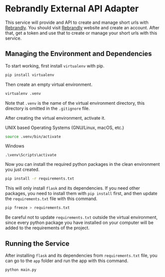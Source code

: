 # Rebrandly External API Adapter
This service will provide and API to create and manage short urls with
[Rebrandly](https://rebrandly.com/). You should visit
[Rebrandly](https://rebrandly.com/) website and create an account. After that, get
a token and use that to create or manage your short urls with this service.


## Managing the Environment and Dependencies
To start working, first install `virtualenv` with pip.
```bash
pip install virtualenv
```

Then create an empty virtual environment.
```bash
virtualenv .venv
```
Note that `.venv` is the name of the virtual environment directory, this
directory is omitted in the `.gitignore` file.

After creating the virtual environment, activate it.

UNIX based Operating Systems (GNU/Linux, macOS, etc.)
```bash
source .venv/bin/activate
```

Windows
```batch
.\venv\Scripts\activate
```

Now you can install the required python packages in the clean environment you
just created.
```bash
pip install -r requirements.txt
```

This will only install `flask` and its dependencies. If you need other
packages, you need to install them with `pip install` first, and then update
the `requirements.txt` file with this command.
```bash
pip freeze > requirements.txt
```
Be careful not to update `requirements.txt` outside the virtual environment,
since every python package you have installed on your computer will be added
to the requirements of the project.

## Running the Service

After installing `flask` and its dependencies from `requirements.txt` file,
you can go to the `app` folder and run the app with this command.
```
python main.py
```
